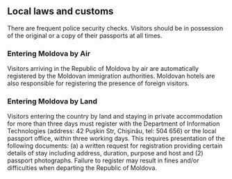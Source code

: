 ## Local laws and customs

There are frequent police security checks. Visitors should be in possession of the original or a copy of their passports at all times.

### **Entering Moldova by Air**

Visitors arriving in the Republic of Moldova by air are automatically registered by the Moldovan immigration authorities. Moldovan hotels are also responsible for registering the presence of foreign visitors.

### **Entering Moldova by Land**

Visitors entering the country by land and staying in private accommodation for more than three days must register with the Department of Information Technologies (address: 42 Puşkin Str, Chişinău, tel: 504 656) or the local passport office, within three working days. This requires presentation of the following documents: (a) a written request for registration providing certain details of stay including address, duration, purpose and host and (2) passport photographs. Failure to register may result in fines and/or difficulties when departing the Republic of Moldova.